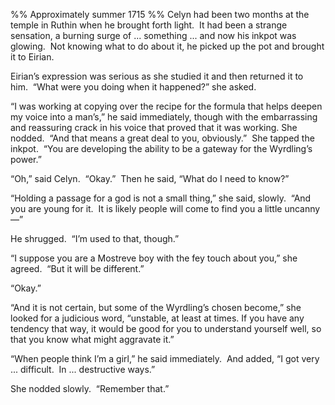 %% Approximately summer 1715 %%
Celyn had been two months at the temple in Ruthin when he brought forth light.  It had been a strange sensation, a burning surge of ... something ... and now his inkpot was glowing.  Not knowing what to do about it, he picked up the pot and brought it to Eirian.  

Eirian’s expression was serious as she studied it and then returned it to him.  “What were you doing when it happened?” she asked.  

“I was working at copying over the recipe for the formula that helps deepen my voice into a man’s,” he said immediately, though with the embarrassing and reassuring crack in his voice that proved that it was working.  She nodded.  “And that means a great deal to you, obviously.”  She tapped the inkpot.  “You are developing the ability to be a gateway for the Wyrdling’s power.”  

“Oh,” said Celyn.  “Okay.”  Then he said, “What do I need to know?”  

“Holding a passage for a god is not a small thing,” she said, slowly.  “And you are young for it.  It is likely people will come to find you a little uncanny—”  

He shrugged.  “I’m used to that, though.”  

“I suppose you are a Mostreve boy with the fey touch about you,” she agreed.  “But it will be different.”  

“Okay.”  

“And it is not certain, but some of the Wyrdling’s chosen become,” she looked for a judicious word, “unstable, at least at times. If you have any tendency that way, it would be good for you to understand yourself well, so that you know what might aggravate it.”  

“When people think I’m a girl,” he said immediately.  And added, “I got very ... difficult.  In ... destructive ways.”  

She nodded slowly.  “Remember that.”  



    
  
        
  

  
        
  
     